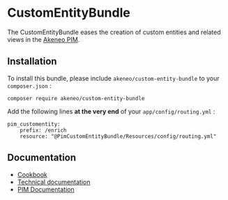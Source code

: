 # CustomEntityBundle

The CustomEntityBundle eases the creation of custom entities and related views in the [Akeneo PIM](https://github.com/akeneo/pim-community-standard).

## Installation
To install this bundle, please include `akeneo/custom-entity-bundle` to your `composer.json` :

    composer require akeneo/custom-entity-bundle

Add the following lines **at the very end** of your `app/config/routing.yml` :

    pim_customentity:
        prefix: /enrich
        resource: "@PimCustomEntityBundle/Resources/config/routing.yml"

## Documentation
- [Cookbook](http://docs.akeneo.com/master/cookbook/custom_entity/index.html)
- [Technical documentation](Resources/doc/index.rst)
- [PIM Documentation](http://docs.akeneo.com)
